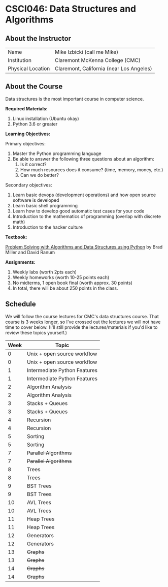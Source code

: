 # CSCI046: Data Structures and Algorithms

## About the Instructor

|||
|-|-|
| Name | Mike Izbicki (call me Mike) |
| Institution | Claremont McKenna College (CMC) |
| Physical Location | Claremont, California (near Los Angeles) |

## About the Course

Data structures is the most important course in computer science.

**Required Materials:**

1. Linux installation (Ubuntu okay)
1. Python 3.6 or greater

**Learning Objectives:**

Primary objectives:

1. Master the Python programming language
1. Be able to answer the following three questions about an algorithm:
    1. Is it correct?
    1. How much resources does it consume? (time, memory, money, etc.)
    1. Can we do better?

Secondary objectives:

1. Learn basic devops (development operations) and how open source software is developed
1. Learn basic shell programming
1. Learn how to develop good automatic test cases for your code
1. Introduction to the mathematics of programming (overlap with discrete math)
1. Introduction to the hacker culture

**Textbook:**

[Problem Solving with Algorithms and Data Structures using Python](https://runestone.academy/runestone/books/published/pythonds/index.html) by Brad Miller and David Ranum

**Assignments:**

1. Weekly labs (worth 2pts each)
1. Weekly homeworks (worth 10-25 points each)
1. No midterms, 1 open book final (worth approx. 30 points)
1. In total, there will be about 250 points in the class.

## Schedule

We will follow the course lectures for CMC's data structures course.
That course is 3 weeks longer, so I've crossed out the lectures we will not have time to cover below.
(I'll still provide the lectures/materials if you'd like to review these topics yourself.)

| Week | Topic                                                |
| ---- | ---------------------------------------------------- |
| 0    | Unix + open source workflow                          |
| 0    | Unix + open source workflow                          |
| 1    | Intermediate Python Features                         |
| 1    | Intermediate Python Features                         |
| 2    | Algorithm Analysis                                   | 
| 2    | Algorithm Analysis                                   | 
| 3    | Stacks + Queues                                      |
| 3    | Stacks + Queues                                      |
| 4    | Recursion                                            |
| 4    | Recursion                                            | 
| 5    | Sorting                                              |
| 5    | Sorting                                              |
| 7    | ~~Parallel Algorithms~~                              |
| 7    | ~~Parallel Algorithms~~                              |
| 8    | Trees                                                |
| 8    | Trees                                                |
| 9    | BST Trees                                            |
| 9    | BST Trees                                            |
| 10   | AVL Trees                                            |
| 10   | AVL Trees                                            |
| 11   | Heap Trees                                           |
| 11   | Heap Trees                                           |
| 12   | Generators                                           |
| 12   | Generators                                           |
| 13   | ~~Graphs~~                                           |
| 13   | ~~Graphs~~                                           |
| 14   | ~~Graphs~~                                           |
| 14   | ~~Graphs~~                                           |

